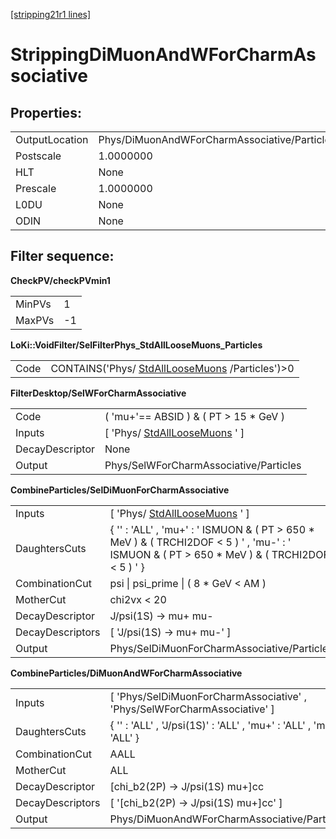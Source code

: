 [[stripping21r1 lines]](./stripping21r1-index)

# StrippingDiMuonAndWForCharmAssociative

## Properties:

|                |                                              |
|----------------|----------------------------------------------|
| OutputLocation | Phys/DiMuonAndWForCharmAssociative/Particles |
| Postscale      | 1.0000000                                    |
| HLT            | None                                         |
| Prescale       | 1.0000000                                    |
| L0DU           | None                                         |
| ODIN           | None                                         |

## Filter sequence:

**CheckPV/checkPVmin1**

|        |     |
|--------|-----|
| MinPVs | 1   |
| MaxPVs | -1  |

**LoKi::VoidFilter/SelFilterPhys_StdAllLooseMuons_Particles**

|      |                                                                                      |
|------|--------------------------------------------------------------------------------------|
| Code | CONTAINS('Phys/ [StdAllLooseMuons](./stripping21r1-stdallloosemuons) /Particles')\>0 |

**FilterDesktop/SelWForCharmAssociative**

|                 |                                                                     |
|-----------------|---------------------------------------------------------------------|
| Code            | ( 'mu+'== ABSID ) & ( PT \> 15 \* GeV )                             |
| Inputs          | [ 'Phys/ [StdAllLooseMuons](./stripping21r1-stdallloosemuons) ' ] |
| DecayDescriptor | None                                                                |
| Output          | Phys/SelWForCharmAssociative/Particles                              |

**CombineParticles/SelDiMuonForCharmAssociative**

|                  |                                                                                                                                                  |
|------------------|--------------------------------------------------------------------------------------------------------------------------------------------------|
| Inputs           | [ 'Phys/ [StdAllLooseMuons](./stripping21r1-stdallloosemuons) ' ]                                                                              |
| DaughtersCuts    | { '' : 'ALL' , 'mu+' : ' ISMUON & ( PT \> 650 \* MeV ) & ( TRCHI2DOF \< 5 ) ' , 'mu-' : ' ISMUON & ( PT \> 650 \* MeV ) & ( TRCHI2DOF \< 5 ) ' } |
| CombinationCut   | psi \| psi_prime \| ( 8 \* GeV \< AM )                                                                                                           |
| MotherCut        | chi2vx \< 20                                                                                                                                     |
| DecayDescriptor  | J/psi(1S) -\> mu+ mu-                                                                                                                            |
| DecayDescriptors | [ 'J/psi(1S) -\> mu+ mu-' ]                                                                                                                    |
| Output           | Phys/SelDiMuonForCharmAssociative/Particles                                                                                                      |

**CombineParticles/DiMuonAndWForCharmAssociative**

|                  |                                                                            |
|------------------|----------------------------------------------------------------------------|
| Inputs           | [ 'Phys/SelDiMuonForCharmAssociative' , 'Phys/SelWForCharmAssociative' ] |
| DaughtersCuts    | { '' : 'ALL' , 'J/psi(1S)' : 'ALL' , 'mu+' : 'ALL' , 'mu-' : 'ALL' }       |
| CombinationCut   | AALL                                                                       |
| MotherCut        | ALL                                                                        |
| DecayDescriptor  | [chi_b2(2P) -\> J/psi(1S) mu+]cc                                         |
| DecayDescriptors | [ '[chi_b2(2P) -\> J/psi(1S) mu+]cc' ]                                 |
| Output           | Phys/DiMuonAndWForCharmAssociative/Particles                               |
